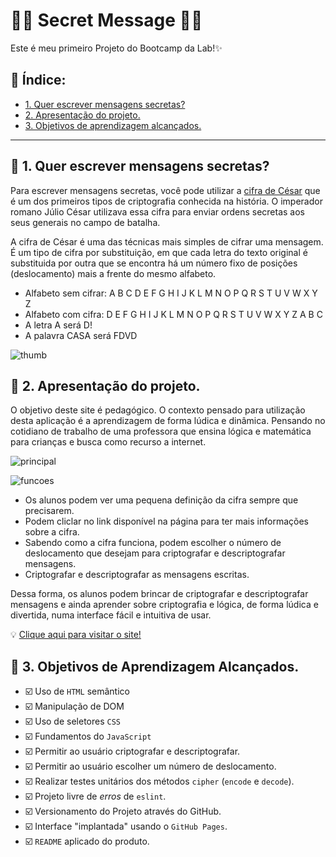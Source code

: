 # 🕵️‍♀️ Secret Message 🕵️‍♀️ 

Este é meu primeiro Projeto do Bootcamp da Lab!✨

## 💟 Índice:

* [1. Quer escrever mensagens secretas?](#1-quer-escrever-mensagens-secretas?)
* [2. Apresentação do projeto.](#2-apresentação-do-projeto.)
* [3. Objetivos de aprendizagem alcançados.](#3-objetivos-de-aprendizagem-alcançados.)

***

## 💟 1. Quer escrever mensagens secretas?

Para escrever mensagens secretas, você pode utilizar a [cifra de César](https://pt.wikipedia.org/wiki/Cifra_de_C%C3%A9sar)
que é um dos primeiros tipos de criptografia conhecida na história.
O imperador romano Júlio César utilizava essa cifra para enviar
ordens secretas aos seus generais no campo de batalha.

A cifra de César é uma das técnicas mais simples de cifrar uma mensagem. É um
tipo de cifra por substituição, em que cada letra do texto original é
substituida por outra que se encontra há um número fixo de posições
(deslocamento) mais a frente do mesmo alfabeto.


* Alfabeto sem cifrar: A B C D E F G H I J K L M N O P Q R S T U V W X Y Z
* Alfabeto com cifra:  D E F G H I J K L M N O P Q R S T U V W X Y Z A B C
* A letra A será D!
* A palavra CASA será FDVD

![thumb](https://user-images.githubusercontent.com/109115688/217065858-9e4afb45-ff3f-4e77-83fa-0de96db688c5.png)

## 💟 2. Apresentação do projeto.

O objetivo deste site é pedagógico. O contexto pensado para utilização desta aplicação é a aprendizagem de forma lúdica e dinâmica. Pensando no cotidiano de trabalho de uma professora que ensina lógica e matemática para crianças e busca como recurso a internet.


![principal](https://user-images.githubusercontent.com/109115688/217066539-783e6456-9e81-4b65-93b9-608e539870a1.jpg)

![funcoes](https://user-images.githubusercontent.com/109115688/217062074-3863a187-8dd1-4aa8-8804-6e5855c6d9fa.jpg)


* Os alunos podem ver uma pequena definição da cifra sempre que precisarem.
* Podem cliclar no link disponível na página para ter mais informações sobre a cifra.
* Sabendo como a cifra funciona, podem escolher o número de deslocamento que desejam
  para criptografar e descriptografar mensagens.
* Criptografar e descriptografar as mensagens escritas.


Dessa forma, os alunos podem brincar de criptografar e descriptografar mensagens e ainda aprender sobre criptografia e lógica, de forma lúdica e divertida, numa interface fácil e intuitiva de usar. 

💡 <a href="https://edimaraarcanjo.github.io/SAP009-cipher/src/index.html"> Clique aqui para visitar o site!</a>

## 💟 3. Objetivos de Aprendizagem Alcançados.

* ☑️ Uso de `HTML` semântico
* ☑️ Manipulação de DOM
* ☑️ Uso de seletores `CSS`
* ☑️ Fundamentos do `JavaScript`
* ☑️ Permitir ao usuário criptografar e
  descriptografar.
* ☑️ Permitir ao usuário escolher um número de deslocamento.
* ☑️ Realizar testes unitários dos métodos `cipher`
  (`encode` e `decode`).
* ☑️ Projeto livre de _erros_ de `eslint`.
* ☑️ Versionamento do Projeto através do GitHub.
* ☑️ Interface "implantada" usando o `GitHub Pages`.
* ☑️ `README` aplicado do produto.
